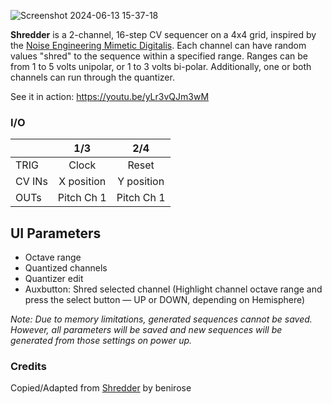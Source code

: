 ![Screenshot 2024-06-13 15-37-18](https://github.com/djphazer/O_C-Phazerville/assets/109086194/bcd0d7da-9294-4984-9ebc-f082096495c1)

**Shredder** is a 2-channel, 16-step CV sequencer on a 4x4 grid, inspired by the [Noise Engineering Mimetic Digitalis](https://noiseengineering.us/products/mimetic-digitalis). Each channel can have random values "shred" to the sequence within a specified range. Ranges can be from 1 to 5 volts unipolar, or 1 to 3 volts bi-polar. Additionally, one or both channels can run through the quantizer.

See it in action: https://youtu.be/yLr3vQJm3wM

### I/O

|        | 1/3 | 2/4 |
| ------ | :-: | :-: |
| TRIG   |  Clock   |  Reset   |
| CV INs | X position    |  Y position   |
| OUTs   |  Pitch Ch 1   | Pitch Ch 1    |

## UI Parameters
 * Octave range
 * Quantized channels
 * Quantizer edit
 * Auxbutton: Shred selected channel (Highlight channel octave range and press the select button — UP or DOWN, depending on Hemisphere)

_Note: Due to memory limitations, generated sequences cannot be saved. However, all parameters will be saved and new sequences will be generated from those settings on power up._

### Credits
Copied/Adapted from [Shredder](https://github.com/benirose/O_C-BenisphereSuite/wiki/Shredder) by benirose